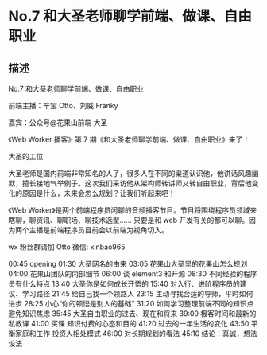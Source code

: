# No.7 和大圣老师聊学前端、做课、自由职业

## 描述

No.7 和大圣老师聊学前端、做课、自由职业

前端主播：辛宝 Otto、刘威 Franky

嘉宾：公众号@花果山前端 大圣

《Web Worker 播客》第 7 期《和大圣老师聊学前端、做课、自由职业》来了！

大圣的工位

大圣老师是国内前端非常知名的人了，很多人在不同的渠道认识他，他讲话风趣幽默，擅长接地气举例子。这次我们采访他从架构师转讲师又转自由职业，背后他变化的原因是什么，未来会怎么规划？让我们听起来吧！

《Web Worker》是两个前端程序员闲聊的音频播客节目。节目将围绕程序员领域来瞎聊，聊资讯、聊职场、聊技术选型...... 只要是和 web 开发有关的都可以聊。因为两个主播是前端程序员目前会以前端为视角切入。

wx 粉丝群请加 Otto 微信: xinbao965

00:45 opening
01:30 大圣网名的由来
03:05 花果山大圣里的花果山怎么规划
04:00 花果山团队的内部细节
06:00 谈 element3 和开源
08:30 不同经验的程序员有什么特点
13:40 大圣你是如何成长开悟的
15:40 对入行、进阶程序员的建议、学习路径
21:45 给自己找一个领路人
23:15 主动寻找合适的导师，平时如何进步
28:25 小心“你的顿悟是别人的基础”
31:20 如何学习整理前端不同的知识点 避免知识焦虑
35:45 大圣自由职业的过去、现在和将来
39:00 极客时间和最新的私教课
41:00 买课 知识付费的心态和目的
41:20 过去的一年生活的变化
43:50 平衡家庭和工作 投资人相处模式
46:00 对长期规划的看法
45:10 结论：真诚，想法设法
